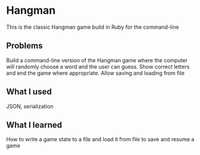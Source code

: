 # Hangman

This is the classic Hangman game build in Ruby for the command-line

## Problems

Build a command-line version of the Hangman game where the computer will randomly choose a word and the user can guess. Show correct letters and end the game where appropriate. Allow saving and loading from file

## What I used

JSON, serialization

## What I learned

How to write a game state to a file and load it from file to save and resume a game
